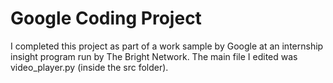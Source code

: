 # Google Coding Project
I completed this project as part of a work sample by Google at an internship insight program run by The Bright Network. The main file I edited was video_player.py (inside the src folder).
